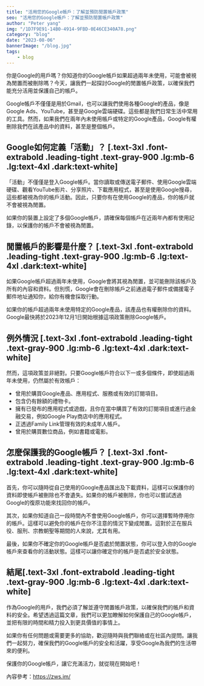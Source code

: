 ```yaml
---
title: "活用您的Google帳戶：了解並預防閒置帳戶政策"
seo: "活用您的Google帳戶：了解並預防閒置帳戶政策"
author: "Peter yang"
img: "/1D7F9E91-14B0-4914-9FBD-0E46CE340A78.png"
category: "blog"
date: "2023-08-06"
bannerImage: "/blog.jpg"
tags:
    - blog
---
```



你是Google的用戶嗎？你知道你的Google帳戶如果超過兩年未使用，可能會被視為閒置而被刪除嗎？今天，讓我們一起探討Google的閒置帳戶政策，以確保我們能充分活用並保護自己的帳戶。

Google帳戶不僅僅是用於Gmail，也可以讓我們使用各種Google的產品，像是Google Ads、YouTube，甚至是Google雲端硬碟。這些都是我們日常生活中常用的工具。然而，如果我們在兩年內未使用帳戶或特定的Google產品，Google有權刪除我們在該產品中的資料，甚至是整個帳戶。

## Google如何定義「活動」？ [.text-3xl .font-extrabold .leading-tight .text-gray-900 .lg:mb-6 .lg:text-4xl .dark:text-white]

「活動」不僅僅是登入Google帳戶。當你讀取或傳送電子郵件、使用Google雲端硬碟、觀看YouTube影片、分享照片、下載應用程式，甚至是使用Google搜尋，這些都被視為你的帳戶活動。因此，只要你有在使用Google的產品，你的帳戶就不會被視為閒置。

如果你的裝置上設定了多個Google帳戶，請確保每個帳戶在近兩年內都有使用記錄，以保護你的帳戶不會被視為閒置。

## 閒置帳戶的影響是什麼？ [.text-3xl .font-extrabold .leading-tight .text-gray-900 .lg:mb-6 .lg:text-4xl .dark:text-white]

如果Google帳戶超過兩年未使用，Google會將其視為閒置，並可能刪除該帳戶及所有的內容和資料。但別慌，Google會在刪除帳戶之前通過電子郵件或備援電子郵件地址通知你，給你有機會採取行動。

如果你的帳戶超過兩年未使用特定的Google產品，該產品也有權刪除你的資料。Google最快將於2023年12月1日開始根據這項政策刪除Google帳戶。

## 例外情況 [.text-3xl .font-extrabold .leading-tight .text-gray-900 .lg:mb-6 .lg:text-4xl .dark:text-white]

然而，這項政策並非絕對。只要Google帳戶符合以下一或多個條件，即使超過兩年未使用，仍然屬於有效帳戶：

- 曾用於購買Google產品、應用程式、服務或有效的訂閱項目。
- 包含仍有餘額的禮物卡。
- 擁有已發布的應用程式或遊戲，且你在當中購買了有效的訂閱項目或進行過金融交易，例如Google Play商店中的應用程式。
- 正透過Family Link管理有效的未成年人帳戶。
- 曾用於購買數位商品，例如書籍或電影。

## 怎麼保護我的Google帳戶？ [.text-3xl .font-extrabold .leading-tight .text-gray-900 .lg:mb-6 .lg:text-4xl .dark:text-white]

首先，你可以隨時從自己使用的Google產品匯出及下載資料，這樣可以保護你的資料即使帳戶被刪除也不會遺失。如果你的帳戶被刪除，你也可以嘗試透過Google的復原功能來找回你的帳戶。

其次，如果你知道自己一段時間內不會使用Google帳戶，你可以選擇暫時停用你的帳戶。這樣可以避免你的帳戶在你不注意的情況下變成閒置。這對於正在服兵役、服刑、宗教朝聖等期間的人來說，尤其有用。

最後，如果你不確定你的Google帳戶是否處於閒置狀態，你可以登入你的Google帳戶來查看你的活動狀態。這樣可以讓你確定你的帳戶是否處於安全狀態。

## 結尾[.text-3xl .font-extrabold .leading-tight .text-gray-900 .lg:mb-6 .lg:text-4xl .dark:text-white]

作為Google的用戶，我們必須了解並遵守閒置帳戶政策，以確保我們的帳戶和資料的安全。希望透過這篇文章，我們可以更加瞭解如何保護自己的Google帳戶，並把有限的時間和精力投入到更具價值的事情上。

如果你有任何問題或需要更多的協助，歡迎隨時與我們聯絡或在社區內提問。讓我們一起努力，確保我們的Google帳戶的安全和活躍，享受Google為我們的生活帶來的便利。

保護你的Google帳戶，讓它充滿活力，就從現在開始吧！
  

內容參考：https://zws.im/󠁭󠁧󠁪󠁹󠁱󠁴󠁡
